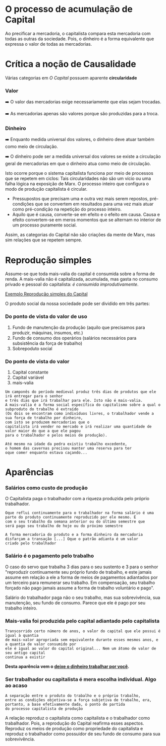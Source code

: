 # O processo de acumulação de Capital

Ao precificar a mercadoria, o capitalista compara esta mercadoria com todas as outras da sociedade. Pois, o dinheiro é a forma equivalente que
expressa o valor de todas as mercadorias.

# Crítica a noção de Causalidade

Várias categorias em _O Capital_ possuem aparente **circularidade**

### Valor

:arrow_right: O valor das mercadorias exige necessariamente que elas sejam trocadas.

:arrow_right: As mercadorias apenas são valores porque são produzidas para a troca.

### Dinheiro

:arrow_right: Enquanto medida universal dos valores, o dinheiro deve atuar também como meio de circulação.

:arrow_right: O dinheiro pode ser a medida universal dos valores se existe a circulação geral de mercadorias em que o dinheiro atua como meio de circulação.

Isto ocorre porque o sistema capitalista funciona por meio de processos que se repetem em ciclos: Tais circularidades não são um vício ou uma falha lógica na
exposição de Marx. O processo inteiro que configura o modo de produção capitalista é circular.

- Pressupostos que precisam uma e outra vez mais serem repostos, pré-condições que se convertem em resultados para uma vez mais atuar como pré-condição na repetição do processo inteiro.
- Aquilo que é causa, converte-se em efeito e o efeito em causa. Causa e efeito convertem-se em meros momentos que se alternam no interior de um processo puramente social.

Assim, as categorias do Capital não são criações da mente de Marx, mas sim relações que se repetem sempre.

# Reprodução simples

Assume-se que toda mais-valia do capital é consumida sobre a forma de renda. A mais-valia não é capitalizada, acumulada, mas gasta no consumo privado e pessoal do capitalista: _é consumida improdutivamente_.

[Exemplo Reprodução simples do Capital](https://github.com/diracks-second-brain/Marx/blob/master/teoria_do_valor/Mais_valia/README.md#oque-significa-deixe-o-dinheiro-trabalhar-por-voc%C3%AA-)

O produto social da nossa sociedade pode ser dividido em três partes:

### Do ponto de vista do valor de uso

1. Fundo de manutenção da produção (aquilo que precisamos para produzir, máquinas, insumos, etc.)
2. Fundo de consumo dos operários (salários necessários para subsistência da força de trabalho)
3. Sobrepoduto social

### Do ponto de vista do valor

1. Capital constante
2. Capital variável
3. mais-valia

```
Um camponês do período medieval produz três dias de produtos que ele irá entregar para o senhor
e três dias que irá trabalhar para ele. Isto não é mais-valia.
A mais-valia é a forma social específica do capitalismo sobre a qual o subproduto do trabalho é extraído
(Os dois se encontram como indivíduos livres, o trabalhador vende a sua força de trabalho por dinheiro,
com isto se produzem mercadorias que o
capitalista irá vender no mercado e irá realizar uma quantidade de valor maior do que a que ele pagou
para o trabalhador e pelos meios de produção).

Até mesmo na idade da pedra existiu trabalho excedente,
o homem das cavernas precisou manter uma reserva para ter
oque comer enquanto estava caçando...
```

# Aparências

### Salários como custo de produção

O Capitalista paga o trabalhador com  a riqueza produzida pelo próprio trabalhador.

```
Oque reflui continuamente para o trabalhador na forma salário é uma
parte do produto continuamente reproduzido por ele mesmo. É
com o seu trabalho da semana anterior ou do último semestre que
será pago seu trabalho de hoje ou do próximo semestre
```

```
A forma mercadoria do produto e a forma dinheiro da mercadoria
disfarçam a transação [...] Oque o patrão adianta é um valor
criado pelo trabalhador
```

### Salário é o pagamento pelo trabalho

O caso do servo que trabalha 3 dias para o seu sustento e 3 para o senhor "reproduzir continuamente seu próprio fundo de trabalho,
e este jamais assume em relação a ele a forma de meios de pagamentos adiantados por um terceiro para remunerar seu trabalho.
Em compensação, seu trabalho forçado não pago jamais assume a forma de trabalho voluntário e pago".

Salário do trabalhador paga não o seu trabalho, mas sua sobrevivência, sua manutenção, seu fundo de consumo. Parece que ele é pago por seu trabalho inteiro.

### Mais-valia foi produzida pelo capital adiantado pelo capitalista

```
Transcorrido certo número de anos, o valor do capital que ele possui é igual à quantia
de mais-valor apropriada sem equivalente durante esses mesmos anos, e a quantia de valor consumido por
ele é igual ao valor do capital original... Nem um átomo de valor de seu antigo capital
continua a existir
```

**Desta aparência vem o [deixe o dinheiro trabalhar por você](https://github.com/diracks-second-brain/Marx/blob/master/teoria_do_valor/Mais_valia/README.md#oque-significa-deixe-o-dinheiro-trabalhar-por-voc%C3%AA-).**

### Ser trabalhador ou capitalista é mera escolha individual. Algo ao acaso

```
A separação entre o produto do trabalho e o próprio trabalho,
entre as condições objetiva-se a força subjetiva de trabalho, era, portanto, a base efetivamente dada, o ponto de partida
do processo capitalista de produção
```

A relação reproduz o capitalista como capitalista e o trabalhador como trabalhador. Pois, a reprodução do Capital reafirma esses aspectos. Reproduz os meios de produção como propriedade do capitalista e reproduz o trabalhador como possuidor de seu fundo de consumo para sua sobrevivência.

